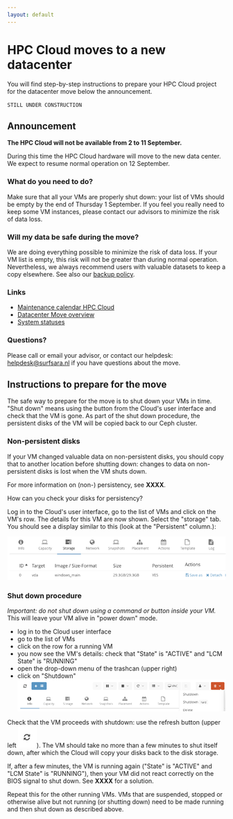 ```yaml
---
layout: default
---
```

# HPC Cloud moves to a new datacenter

You will find step-by-step instructions to prepare your HPC Cloud project for the datacenter move below the announcement.

    STILL UNDER CONSTRUCTION

## Announcement

**The HPC Cloud will not be available from 2 to 11 September.**

During this time the HPC Cloud hardware will move to the new data center. We expect to resume normal operation on 12 September.

### What do you need to do?

Make sure that all your VMs are properly shut down: your list of VMs should be empty by the end of Thursday 1 September.
If you feel you really need to keep some VM instances, please contact our advisors to minimize the risk of data loss.

### Will my data be safe during the move?
 
We are doing everything possible to minimize the risk of data loss. 
If your VM list is empty, this risk will not be greater than during normal operation. 
Nevertheless, we always recommend users with valuable datasets to keep a copy elsewhere. 
See also our [backup policy](https://userinfo.surfsara.nl/systems/hpc-cloud/backup-policy). 

### Links

- [Maintenance calendar HPC Cloud](maintenance)
- [Datacenter Move overview](https://userinfo.surfsara.nl/movedc)
- [System statuses](https://userinfo.surfsara.nl/systems/status)

### Questions?  

Please call or email your advisor, or contact our helpdesk: helpdesk@surfsara.nl if you have questions about the move.

## Instructions to prepare for the move

The safe way to prepare for the move is to shut down your VMs in time.
"Shut down" means using the button from the Cloud's user interface and check that the VM is gone.
As part of the shut down procedure, the persistent disks of the VM will be copied back to our Ceph cluster.

### Non-persistent disks

If your VM changed valuable data on non-persistent disks,
you should copy that to another location before shutting down: 
changes to data on non-persistent disks is lost when the VM shuts down.
  
For more information on (non-) persistency, see **XXXX**.

How can you check your disks for persistency?

Log in to the Cloud's user interface, go to the list of VMs and click on the VM's row.
The details for this VM are now shown. 
Select the "storage" tab. You should see a display similar to this (look at the "Persistent" column.):

![vm disk tab](images/vm-storage.png)
 

### Shut down procedure

_Important: do not shut down using a command or button inside your VM._
This will leave your VM alive in "power down" mode.

- log in to the Cloud user interface
- go to the list of VMs
- click on the row for a running VM
- you now see the VM's details: check that "State" is "ACTIVE" and "LCM State" is "RUNNING"
- open the drop-down menu of the trashcan (upper right)
- click on "Shutdown" ![vm shutdown button](images/vm-shutdown.png)

Check that the VM proceeds with shutdown: use the refresh button (upper left ![chasing arrows](images/reload-symbol.png)).
The VM should take no more than a few minutes to shut itself down, after which the Cloud will copy your disks back to the disk storage.

If, after a few minutes, the VM is running again ("State" is "ACTIVE" and "LCM State" is "RUNNING"), 
then your VM did not react correctly on the BIOS signal to shut down. See **XXXX** for a solution. 

Repeat this for the other running VMs.
VMs that are suspended, stopped or otherwise alive but not running (or shutting down) need to be made running and then shut down as described above.
